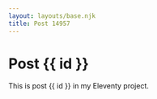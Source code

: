 ```yaml
---
layout: layouts/base.njk
title: Post 14957
---
```


# Post {{ id }}

This is post {{ id }} in my Eleventy project.
